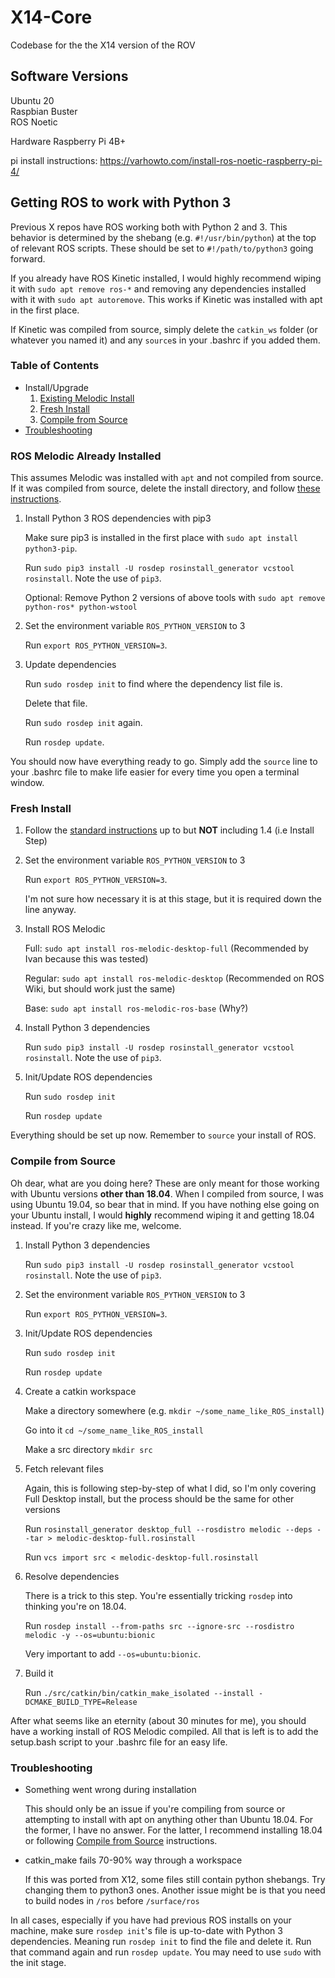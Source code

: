 # X14-Core
Codebase for the the X14 version of the ROV

## Software Versions
Ubuntu 20 \
Raspbian Buster \
ROS Noetic

Hardware
Raspberry Pi 4B+

pi install instructions: https://varhowto.com/install-ros-noetic-raspberry-pi-4/
## Getting ROS to work with Python 3
Previous X repos have ROS working both with Python 2 and 3. This behavior is determined by the shebang (e.g. `#!/usr/bin/python`) at the top of relevant ROS scripts. These should be set to `#!/path/to/python3` going forward.

If you already have ROS Kinetic installed, I would highly recommend wiping it with `sudo apt remove ros-*` and removing any dependencies installed with it with `sudo apt autoremove`. This works if Kinetic was installed with apt in the first place.

If Kinetic was compiled from source, simply delete the `catkin_ws` folder (or whatever you named it) and any `source`s in your .bashrc if you added them.

### Table of Contents
* Install/Upgrade
    1. [Existing Melodic Install](#ros-melodic-already-installed)
    2. [Fresh Install](#fresh-install)
    3. [Compile from Source](#compile-from-source)
* [Troubleshooting](#troubleshooting)

### ROS Melodic Already Installed
This assumes Melodic was installed with `apt` and not compiled from source. If it was compiled from source, delete the install directory, and follow [these instructions](#compile-from-source).

1. Install Python 3 ROS dependencies with pip3

    Make sure pip3 is installed in the first place with `sudo apt install python3-pip`.
    
    Run `sudo pip3 install -U rosdep rosinstall_generator vcstool rosinstall`. Note the use of `pip3`.

    Optional: Remove Python 2 versions of above tools with `sudo apt remove python-ros* python-wstool`

2. Set the environment variable `ROS_PYTHON_VERSION` to 3

    Run `export ROS_PYTHON_VERSION=3`.

3. Update dependencies

    Run `sudo rosdep init` to find where the dependency list file is.

    Delete that file.

    Run `sudo rosdep init` again.

    Run `rosdep update`.

You should now have everything ready to go. Simply add the `source` line to your .bashrc file to make life easier for every time you open a terminal window.
    
### Fresh Install

1. Follow the [standard instructions](http://wiki.ros.org/melodic/Installation/Ubuntu) up to but **NOT** including 1.4 (i.e Install Step)
2. Set the environment variable `ROS_PYTHON_VERSION` to 3

    Run `export ROS_PYTHON_VERSION=3`.

    I'm not sure how necessary it is at this stage, but it is required down the line anyway.

3. Install ROS Melodic

    Full: `sudo apt install ros-melodic-desktop-full` (Recommended by Ivan because this was tested)

    Regular: `sudo apt install ros-melodic-desktop` (Recommended on ROS Wiki, but should work just the same)

    Base: `sudo apt install ros-melodic-ros-base` (Why?)

4. Install Python 3 dependencies

    Run `sudo pip3 install -U rosdep rosinstall_generator vcstool rosinstall`. Note the use of `pip3`.

5. Init/Update ROS dependencies

    Run `sudo rosdep init`

    Run `rosdep update`

Everything should be set up now. Remember to `source` your install of ROS.

### Compile from Source
Oh dear, what are you doing here? These are only meant for those working with Ubuntu versions **other than 18.04**. When I compiled from source, I was using Ubuntu 19.04, so bear that in mind. If you have nothing else going on your Ubuntu install, I would **highly** recommend wiping it and getting 18.04 instead. If you're crazy like me, welcome.

1. Install Python 3 dependencies

    Run `sudo pip3 install -U rosdep rosinstall_generator vcstool rosinstall`. Note the use of `pip3`.

2. Set the environment variable `ROS_PYTHON_VERSION` to 3

    Run `export ROS_PYTHON_VERSION=3`.

3. Init/Update ROS dependencies

    Run `sudo rosdep init`

    Run `rosdep update`

3. Create a catkin workspace

    Make a directory somewhere (e.g. `mkdir ~/some_name_like_ROS_install`)

    Go into it `cd ~/some_name_like_ROS_install`

    Make a src directory `mkdir src`

4. Fetch relevant files

    Again, this is following step-by-step of what I did, so I'm only covering Full Desktop install, but the process should be the same for other versions

    Run `rosinstall_generator desktop_full --rosdistro melodic --deps --tar > melodic-desktop-full.rosinstall`

    Run `vcs import src < melodic-desktop-full.rosinstall`

5. Resolve dependencies

    There is a trick to this step. You're essentially tricking `rosdep` into thinking you're on 18.04.

    Run `rosdep install --from-paths src --ignore-src --rosdistro melodic -y --os=ubuntu:bionic`

    Very important to add `--os=ubuntu:bionic`.

6. Build it
    
    Run `./src/catkin/bin/catkin_make_isolated --install -DCMAKE_BUILD_TYPE=Release`

After what seems like an eternity (about 30 minutes for me), you should have a working install of ROS Melodic compiled. All that is left is to add the setup.bash script to your .bashrc file for an easy life.

### Troubleshooting
* Something went wrong during installation
    
    This should only be an issue if you're compiling from source or attempting to install with apt on anything other than Ubuntu 18.04. For the former, I have no answer. For the latter, I recommend installing 18.04 or following [Compile from Source](#compile-from-source) instructions.

* catkin_make fails 70-90% way through a workspace

    If this was ported from X12, some files still contain python shebangs. Try changing them to python3 ones.
    Another issue might be is that you need to build nodes in `/ros` before `/surface/ros`

In all cases, especially if you have had previous ROS installs on your machine, make sure `rosdep init`'s file is up-to-date with Python 3 dependencies. Meaning run `rosdep init` to find the file and delete it. Run that command again and run `rosdep update`. You may need to use `sudo` with the init stage.
